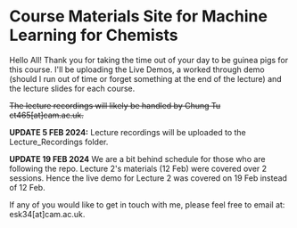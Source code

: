 # Course Materials Site for Machine Learning for Chemists
Hello All!  Thank you for taking the time out of your day to be guinea pigs for this course. I'll be uploading the Live Demos, a worked through demo (should I run out of time or forget something at the end of the lecture) and the lecture slides for each course.

~~The lecture recordings will likely be handled by Chung Tu ct465[at]cam.ac.uk.~~

**UPDATE 5 FEB 2024:** Lecture recordings will be uploaded to the Lecture_Recordings folder.

**UPDATE 19 FEB 2024** We are a bit behind schedule for those who are following the repo. Lecture 2's materials (12 Feb) were covered over 2 sessions. Hence the live demo for Lecture 2 was covered on 19 Feb instead of 12 Feb.

If any of you would like to get in touch with me, please feel free to email at: esk34[at]cam.ac.uk.



